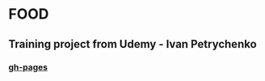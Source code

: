 # FOOD
## Training project from Udemy  - Ivan Petrychenko
### [gh-pages](https://olena-web.github.io/FOOD/src/index.html)

